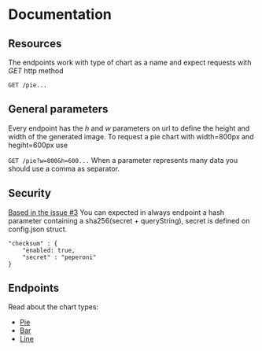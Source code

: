Documentation
===============

## Resources

The endpoints work with type of chart as a name and expect
requests with *GET* http method

`GET /pie...` 

## General parameters

Every endpoint has the *h* and *w* parameters on url to define the 
height and width of the generated image. 
To request a pie chart with width=800px and hegiht=600px use

`GET /pie?w=800&h=600...` 
When a parameter represents many data you should use a comma as separator.

## Security
[Based in the issue #3](https://github.com/cloudson/pizzeria/issues/3) You can expected in always endpoint a hash parameter containing a 
sha256(secret + queryString), secret is defined on config.json struct. 

```
"checksum" : {
	"enabled: true,
	"secret" : "peperoni"
}
 ```


## Endpoints

Read about the chart types:

* [Pie](./pie.md)
* [Bar](./bar.md)
* [Line](./line.md)

